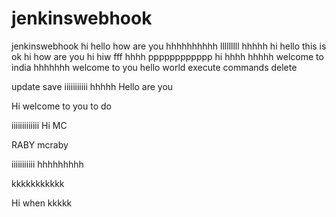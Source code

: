 # jenkinswebhook
jenkinswebhook
hi
hello how are you
hhhhhhhhhh
lllllllll
hhhhh
hi hello
this is ok
hi how are you
hi
hiw fff
hhhh
pppppppppppp
hi
hhhh
hhhhh
welcome to india
hhhhhhh
welcome to you
hello world
execute commands
delete

update
save
iiiiiiiiiii
hhhhh
Hello are you

Hi welcome to you to do

iiiiiiiiiiiii
Hi MC

RABY
mcraby

iiiiiiiiiii
hhhhhhhhh

kkkkkkkkkkk

Hi when
kkkkk
